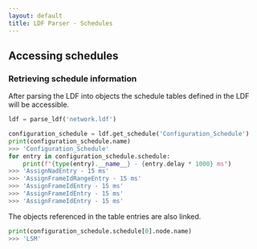 ```yaml
---
layout: default
title: LDF Parser - Schedules
---
```


## Accessing schedules

### Retrieving schedule information

After parsing the LDF into objects the schedule tables defined in the LDF will
be accessible.

```python
ldf = parse_ldf('network.ldf')

configuration_schedule = ldf.get_schedule('Configuration_Schedule')
print(configuration_schedule.name)
>>> 'Configuration_Schedule'
for entry in configuration_schedule.schedule:
    print(f"{type(entry).__name__} - {entry.delay * 1000} ms")
>>> 'AssignNadEntry - 15 ms'
>>> 'AssignFrameIdRangeEntry - 15 ms'
>>> 'AssignFrameIdEntry - 15 ms'
>>> 'AssignFrameIdEntry - 15 ms'
>>> 'AssignFrameIdEntry - 15 ms'
```

The objects referenced in the table entries are also linked.

```python
print(configuration_schedule.schedule[0].node.name)
>>> 'LSM'
```
